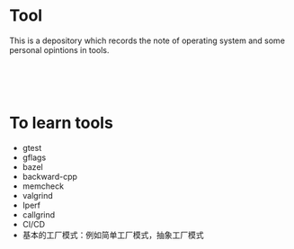 # Tool

This is a depository which records the note of operating system and some personal opintions in tools.

<br/>

<br/>

<br/>

# To learn tools

- gtest
- gflags
- bazel
- backward-cpp
- memcheck
- valgrind
- Iperf
- callgrind
- CI/CD
- 基本的工厂模式：例如简单工厂模式，抽象工厂模式


